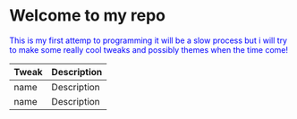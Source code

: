 # Welcome to my repo
<span style="color:blue"> This is my first attemp to programming it will be a slow process but i will try to make some really cool tweaks and possibly themes when the time come!</span>





|Tweak| Description |
| ----------- | ----------- |
| name | Description |
| name | Description |



